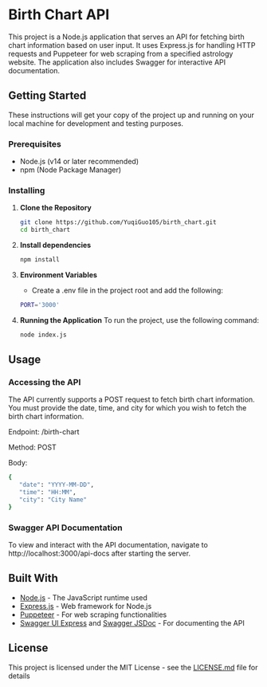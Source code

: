 # Birth Chart API

This project is a Node.js application that serves an API for fetching birth chart information based on user input. It
uses Express.js for handling HTTP requests and Puppeteer for web scraping from a specified astrology website. The
application also includes Swagger for interactive API documentation.

## Getting Started

These instructions will get your copy of the project up and running on your local machine for development and testing
purposes.

### Prerequisites

- Node.js (v14 or later recommended)
- npm (Node Package Manager)

### Installing

1. **Clone the Repository**
   ```sh
   git clone https://github.com/YuqiGuo105/birth_chart.git
   cd birth_chart
   ```

2. **Install dependencies**
   ```bash
   npm install
   ```

3. **Environment Variables**
    - Create a .env file in the project root and add the following:
   ```bash
   PORT='3000'
   ```

4. **Running the Application**
   To run the project, use the following command:
   ```bash
   node index.js
   ```

## Usage
### Accessing the API

The API currently supports a POST request to fetch birth chart information. You must provide the date, time, and city
for which you wish to fetch the birth chart information.

Endpoint: /birth-chart

Method: POST

Body:

   ```bash
   {
      "date": "YYYY-MM-DD",
      "time": "HH:MM",
      "city": "City Name"
  }
   ```

### Swagger API Documentation

To view and interact with the API documentation, navigate to http://localhost:3000/api-docs after starting the server.

## Built With

- [Node.js](https://nodejs.org/) - The JavaScript runtime used
- [Express.js](https://expressjs.com/) - Web framework for Node.js
- [Puppeteer](https://pptr.dev/) - For web scraping functionalities
- [Swagger UI Express](https://www.npmjs.com/package/swagger-ui-express) and [Swagger JSDoc](https://www.npmjs.com/package/swagger-jsdoc) - For documenting the API

## License

This project is licensed under the MIT License - see the [LICENSE.md](LICENSE.md) file for details

